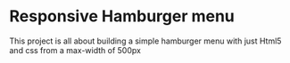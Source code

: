 # Responsive Hamburger menu

This project is all about building a simple hamburger menu with just Html5 and css from a max-width of 500px

